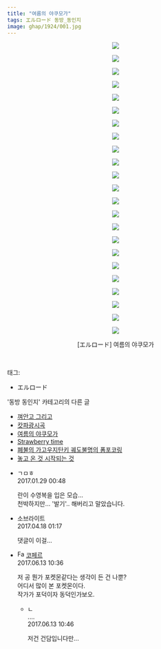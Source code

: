 ```yaml
---
title: "여름의 야쿠모가"
tags: エルロード 동방_동인지
image: ghap/1924/001.jpg
---
```

<div class="article">
<p style="text-align: center; clear: none; float: none;"><img src="{{ site.nasurl }}/ghap/1924/001.jpg"/></p>
<p style="text-align: center; clear: none; float: none;"><img src="{{ site.nasurl }}/ghap/1924/002.jpg"/></p>
<p style="text-align: center; clear: none; float: none;"><img src="{{ site.nasurl }}/ghap/1924/003.jpg"/></p>
<p style="text-align: center; clear: none; float: none;"><img src="{{ site.nasurl }}/ghap/1924/004.jpg"/></p>
<p style="text-align: center; clear: none; float: none;"><img src="{{ site.nasurl }}/ghap/1924/005.jpg"/></p>
<p style="text-align: center; clear: none; float: none;"><img src="{{ site.nasurl }}/ghap/1924/006.jpg"/></p>
<p style="text-align: center; clear: none; float: none;"><img src="{{ site.nasurl }}/ghap/1924/007.jpg"/></p>
<p style="text-align: center; clear: none; float: none;"><img src="{{ site.nasurl }}/ghap/1924/008.jpg"/></p>
<p style="text-align: center; clear: none; float: none;"><img src="{{ site.nasurl }}/ghap/1924/009.jpg"/></p>
<p style="text-align: center; clear: none; float: none;"><img src="{{ site.nasurl }}/ghap/1924/010.jpg"/></p>
<p style="text-align: center; clear: none; float: none;"><img src="{{ site.nasurl }}/ghap/1924/011.jpg"/></p>
<p style="text-align: center; clear: none; float: none;"><img src="{{ site.nasurl }}/ghap/1924/012.jpg"/></p>
<p style="text-align: center; clear: none; float: none;"><img src="{{ site.nasurl }}/ghap/1924/013.jpg"/></p>
<p style="text-align: center; clear: none; float: none;"><img src="{{ site.nasurl }}/ghap/1924/014.jpg"/></p>
<p style="text-align: center; clear: none; float: none;"><img src="{{ site.nasurl }}/ghap/1924/015.jpg"/></p>
<p style="text-align: center; clear: none; float: none;"><img src="{{ site.nasurl }}/ghap/1924/016.jpg"/></p>
<p style="text-align: center; clear: none; float: none;"><img src="{{ site.nasurl }}/ghap/1924/017.jpg"/></p>
<p style="text-align: center; clear: none; float: none;"><img src="{{ site.nasurl }}/ghap/1924/018.jpg"/></p>
<p style="text-align: center; clear: none; float: none;"><img src="{{ site.nasurl }}/ghap/1924/019.jpg"/></p>
<p style="text-align: center; clear: none; float: none;"><img src="{{ site.nasurl }}/ghap/1924/020.jpg"/></p>
<p style="text-align: center; clear: none; float: none;"><img src="{{ site.nasurl }}/ghap/1924/021.jpg"/></p>
<p style="text-align: center; clear: none; float: none;"><img src="{{ site.nasurl }}/ghap/1924/022.jpg"/></p>
<p style="text-align: center; clear: none; float: none;"><img src="{{ site.nasurl }}/ghap/1924/023.jpg"/></p>
<p style="text-align: center; clear: none; float: none;">[エルロード] 여름의 야쿠모가</p>
<p><br/></p>
</div><div class="tagTrail">
<p>태그: </p>
<ul>
<li>エルロード</li>
</ul>
</div><div class="another">
<p>'동방 동인지' 카테고리의 다른 글</p>
<ul>
<li><a href="/2016-08-31-ghap_1927">껴안고 그리고</a></li>
<li><a href="/2016-08-31-ghap_1926">캇파광시곡</a></li>
<li><a href="/2016-08-30-ghap_1924">여름의 야쿠모가</a></li>
<li><a href="/2016-08-30-ghap_1923">Strawberry time</a></li>
<li><a href="/2016-08-30-ghap_1922">폐불의 가고우지탄키 궤도불명의 폼포코링</a></li>
<li><a href="/2016-08-30-ghap_1921">놓고 온 것 시작되는 것</a></li>
</ul>
</div><div class="cb_module cb_fluid">
<div class="cb_wrt cb_profile">
<div class="comment">
<ul>
<li class="cb_thumb_off" id="comment14902093">
<div class="cb_comment_area">
<div class="cb_info_area">
<div class="cb_section">
<span class="cb_nick_name">ㄱㅁㅎ</span>
</div>
<div class="cb_section">
<span class="cb_date">2017.01.29 00:48 </span>
</div>
</div>
<div class="cb_dsc_comment">
<p class="cb_dsc">
											란이 수영복을 입은 모습...<br/>
천박하지만... '발기'.. 해버리고 말았습니다.
										</p>
</div>
</div></li>
<li class="cb_thumb_off" id="comment14967551">
<div class="cb_comment_area">
<div class="cb_info_area">
<div class="cb_section">
<span class="cb_nick_name">소브라이트</span>
</div>
<div class="cb_section">
<span class="cb_date">2017.04.18 01:17 </span>
</div>
</div>
<div class="cb_dsc_comment">
<p class="cb_dsc">
											댓글이 이걸...<br/>
</p>
</div>
</div></li>
<li class="cb_thumb_off" id="comment15012542">
<div class="cb_comment_area">
<div class="cb_info_area">
<div class="cb_section">
<span class="cb_nick_name"><img alt="Favicon of http://blog.naver.com/berpo77/221020138237" height="16" onerror="this.onerror=null;this.parentNode.removeChild(this)" src="http://blog.naver.com/favicon.ico" width="16"/> <a href="http://blog.naver.com/berpo77/221020138237" onclick="return openLinkInNewWindow(this)">코페르</a></span>
</div>
<div class="cb_section">
<span class="cb_date">2017.06.13 10:36 </span>
</div>
</div>
<div class="cb_dsc_comment">
<p class="cb_dsc">
											저 공 뭔가 포켓몬같다는 생각이 든 건 나뿐? <br/>
어디서 많이 본 포켓몬이다.<br/>
작가가 포덕이자 동덕인가보오. 
										</p>
</div>
<ul>
<li class="cb_thumb_off" id="comment15012551">
<span class="cb_bu_subnode">ㄴ</span>
<div class="cb_comment_area">
<div class="cb_info_area">
<div class="cb_section">
<span class="cb_nick_name">....</span>
</div>
<div class="cb_section">
<span class="cb_date">2017.06.13 10:46 </span>
</div>
</div>
<div class="cb_dsc_comment">
<p class="cb_dsc">
																저건 건담입니다만...
															</p>
</div>
</div>
</li>
</ul>
</div></li>
</ul>
</div>
</div><!-- commentList close -->
</div>
<br/>
<p id="refer"></p>
<br/>
